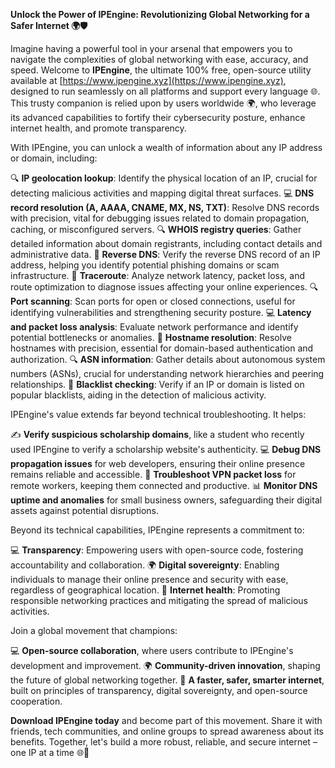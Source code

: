 **Unlock the Power of IPEngine: Revolutionizing Global Networking for a Safer Internet 🌍🛡️**

Imagine having a powerful tool in your arsenal that empowers you to navigate the complexities of global networking with ease, accuracy, and speed. Welcome to **IPEngine**, the ultimate 100% free, open-source utility available at [https://www.ipengine.xyz](https://www.ipengine.xyz), designed to run seamlessly on all platforms and support every language 🌐. This trusty companion is relied upon by users worldwide 🌍, who leverage its advanced capabilities to fortify their cybersecurity posture, enhance internet health, and promote transparency.

With IPEngine, you can unlock a wealth of information about any IP address or domain, including:

🔍 **IP geolocation lookup**: Identify the physical location of an IP, crucial for detecting malicious activities and mapping digital threat surfaces.
💻 **DNS record resolution (A, AAAA, CNAME, MX, NS, TXT)**: Resolve DNS records with precision, vital for debugging issues related to domain propagation, caching, or misconfigured servers.
🔍 **WHOIS registry queries**: Gather detailed information about domain registrants, including contact details and administrative data.
👀 **Reverse DNS**: Verify the reverse DNS record of an IP address, helping you identify potential phishing domains or scam infrastructure.
🚀 **Traceroute**: Analyze network latency, packet loss, and route optimization to diagnose issues affecting your online experiences.
🔍 **Port scanning**: Scan ports for open or closed connections, useful for identifying vulnerabilities and strengthening security posture.
💻 **Latency and packet loss analysis**: Evaluate network performance and identify potential bottlenecks or anomalies.
📡 **Hostname resolution**: Resolve hostnames with precision, essential for domain-based authentication and authorization.
🔍 **ASN information**: Gather details about autonomous system numbers (ASNs), crucial for understanding network hierarchies and peering relationships.
🚨 **Blacklist checking**: Verify if an IP or domain is listed on popular blacklists, aiding in the detection of malicious activity.

IPEngine's value extends far beyond technical troubleshooting. It helps:

✍️ **Verify suspicious scholarship domains**, like a student who recently used IPEngine to verify a scholarship website's authenticity.
💻 **Debug DNS propagation issues** for web developers, ensuring their online presence remains reliable and accessible.
🚀 **Troubleshoot VPN packet loss** for remote workers, keeping them connected and productive.
📊 **Monitor DNS uptime and anomalies** for small business owners, safeguarding their digital assets against potential disruptions.

Beyond its technical capabilities, IPEngine represents a commitment to:

💻 **Transparency**: Empowering users with open-source code, fostering accountability and collaboration.
🌍 **Digital sovereignty**: Enabling individuals to manage their online presence and security with ease, regardless of geographical location.
🤝 **Internet health**: Promoting responsible networking practices and mitigating the spread of malicious activities.

Join a global movement that champions:

💻 **Open-source collaboration**, where users contribute to IPEngine's development and improvement.
🌍 **Community-driven innovation**, shaping the future of global networking together.
🚀 **A faster, safer, smarter internet**, built on principles of transparency, digital sovereignty, and open-source cooperation.

**Download IPEngine today** and become part of this movement. Share it with friends, tech communities, and online groups to spread awareness about its benefits. Together, let's build a more robust, reliable, and secure internet – one IP at a time 🌐🚀